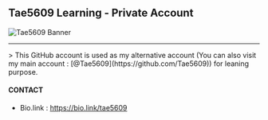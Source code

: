 ## Tae5609 Learning - Private Account
![Tae5609 Banner](https://cdn.discordapp.com/attachments/1008227798822944839/1101524585637216286/tae5609-banner4.png)
<hr />
> This GitHub account is used as my alternative account (You can also visit my main account : [@Tae5609](https://github.com/Tae5609)) for leaning purpose.

#### CONTACT
- Bio.link : https://bio.link/tae5609
